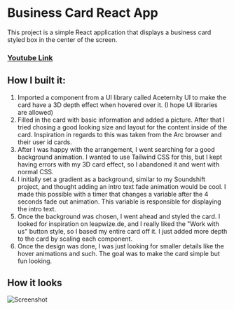 # Business Card React App

This project is a simple React application that displays a business card styled box in the center of the screen. 

### [Youtube Link](https://youtu.be/zLLWjxKN0DA)

## How I built it:

1. Imported a component from a UI library called Aceternity UI to make the card have a 3D depth effect when hovered over it. (I hope UI libraries are allowed)
2. Filled in the card with basic information and added a picture. After that I tried chosing a good looking size and layout for the content inside of the card. Inspiration in regards to this was taken from the Arc browser and their user id cards.
3. After I was happy with the arrangement, I went searching for a good background animation. I wanted to use Tailwind CSS for this, but I kept having errors with my 3D card effect, so I abandoned it and went with normal CSS.
4. I initially set a gradient as a background, similar to my Soundshift project, and thought adding an intro text fade animation would be cool. I made this possible with a timer that changes a variable after the 4 seconds fade out animation. This variable is responsible for displaying the intro text.
5. Once the background was chosen, I went ahead and styled the card. I looked for inspiration on leapwize.de, and I really liked the "Work with us" button style, so I based my entire card off it. I just added more depth to the card by scaling each component.
6. Once the design was done, I was just looking for smaller details like the hover animations and such. The goal was to make the card simple but fun looking.

## How it looks
![Screenshot](https://i.imgur.com/slaXJQo.png)


